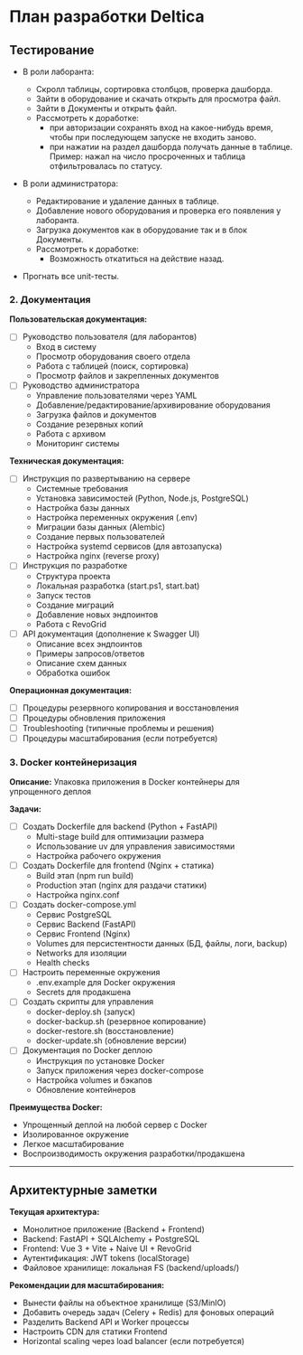 # План разработки Deltica

## Тестирование
- В роли лаборанта:
  - Скролл таблицы, сортировка столбцов, проверка дашборда.
  - Зайти в оборудование и скачать открыть для просмотра файл.
  - Зайти в Документы и открыть файл.
  - Рассмотреть к доработке: 
    - при авторизации сохранять вход на какое-нибудь время, чтобы при последующем запуске не входить заново.
    - при нажатии на раздел дашборда получать данные в таблице. Пример: нажал на число просроченных и таблица отфильтровалась по статусу.
- В роли администратора:
  - Редактирование и удаление данных в таблице.
  - Добавление нового оборудования и проверка его появления у лаборанта.
  - Загрузка документов как в оборудование так и в блок Документы.
  - Рассмотреть к доработке: 
    - Возможность откатиться на действие назад.

- Прогнать все unit-тесты.

### 2. Документация

**Пользовательская документация:**
- [ ] Руководство пользователя (для лаборантов)
  - Вход в систему
  - Просмотр оборудования своего отдела
  - Работа с таблицей (поиск, сортировка)
  - Просмотр файлов и закрепленных документов
- [ ] Руководство администратора
  - Управление пользователями через YAML
  - Добавление/редактирование/архивирование оборудования
  - Загрузка файлов и документов
  - Создание резервных копий
  - Работа с архивом
  - Мониторинг системы

**Техническая документация:**
- [ ] Инструкция по развертыванию на сервере
  - Системные требования
  - Установка зависимостей (Python, Node.js, PostgreSQL)
  - Настройка базы данных
  - Настройка переменных окружения (.env)
  - Миграции базы данных (Alembic)
  - Создание первых пользователей
  - Настройка systemd сервисов (для автозапуска)
  - Настройка nginx (reverse proxy)
- [ ] Инструкция по разработке
  - Структура проекта
  - Локальная разработка (start.ps1, start.bat)
  - Запуск тестов
  - Создание миграций
  - Добавление новых эндпоинтов
  - Работа с RevoGrid
- [ ] API документация (дополнение к Swagger UI)
  - Описание всех эндпоинтов
  - Примеры запросов/ответов
  - Описание схем данных
  - Обработка ошибок

**Операционная документация:**
- [ ] Процедуры резервного копирования и восстановления
- [ ] Процедуры обновления приложения
- [ ] Troubleshooting (типичные проблемы и решения)
- [ ] Процедуры масштабирования (если потребуется)

### 3. Docker контейнеризация

**Описание:** Упаковка приложения в Docker контейнеры для упрощенного деплоя

**Задачи:**
- [ ] Создать Dockerfile для backend (Python + FastAPI)
  - Multi-stage build для оптимизации размера
  - Использование uv для управления зависимостями
  - Настройка рабочего окружения
- [ ] Создать Dockerfile для frontend (Nginx + статика)
  - Build этап (npm run build)
  - Production этап (nginx для раздачи статики)
  - Настройка nginx.conf
- [ ] Создать docker-compose.yml
  - Сервис PostgreSQL
  - Сервис Backend (FastAPI)
  - Сервис Frontend (Nginx)
  - Volumes для персистентности данных (БД, файлы, логи, backup)
  - Networks для изоляции
  - Health checks
- [ ] Настроить переменные окружения
  - .env.example для Docker окружения
  - Secrets для продакшена
- [ ] Создать скрипты для управления
  - docker-deploy.sh (запуск)
  - docker-backup.sh (резервное копирование)
  - docker-restore.sh (восстановление)
  - docker-update.sh (обновление версии)
- [ ] Документация по Docker деплою
  - Инструкция по установке Docker
  - Запуск приложения через docker-compose
  - Настройка volumes и бэкапов
  - Обновление контейнеров

**Преимущества Docker:**
- Упрощенный деплой на любой сервер с Docker
- Изолированное окружение
- Легкое масштабирование
- Воспроизводимость окружения разработки/продакшена

---

## Архитектурные заметки

**Текущая архитектура:**
- Монолитное приложение (Backend + Frontend)
- Backend: FastAPI + SQLAlchemy + PostgreSQL
- Frontend: Vue 3 + Vite + Naive UI + RevoGrid
- Аутентификация: JWT tokens (localStorage)
- Файловое хранилище: локальная FS (backend/uploads/)

**Рекомендации для масштабирования:**
- Вынести файлы на объектное хранилище (S3/MinIO)
- Добавить очередь задач (Celery + Redis) для фоновых операций
- Разделить Backend API и Worker процессы
- Настроить CDN для статики Frontend
- Horizontal scaling через load balancer (если потребуется)

